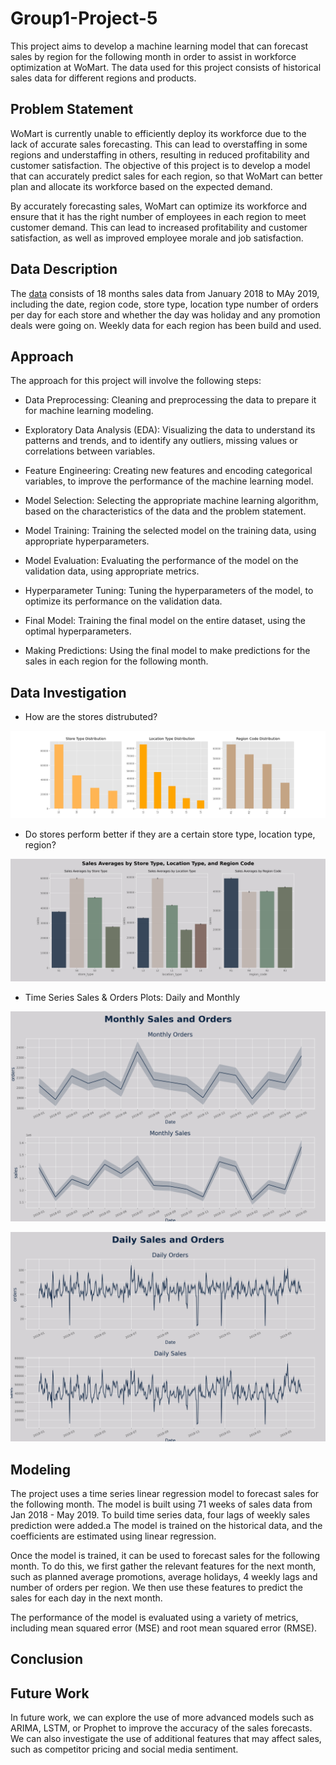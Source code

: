 # Group1-Project-5
This project aims to develop a machine learning model that can forecast sales by region for the following month in order to assist in workforce optimization at WoMart. The data used for this project consists of historical sales data for different regions and products.

## Problem Statement

WoMart is currently unable to efficiently deploy its workforce due to the lack of accurate sales forecasting. This can lead to overstaffing in some regions and understaffing in others, resulting in reduced profitability and customer satisfaction. The objective of this project is to develop a model that can accurately predict sales for each region, so that WoMart can better plan and allocate its workforce based on the expected demand.

By accurately forecasting sales, WoMart can optimize its workforce and ensure that it has the right number of employees in each region to meet customer demand. This can lead to increased profitability and customer satisfaction, as well as improved employee morale and job satisfaction.

## Data Description

The [data](./data/source_data/TRAIN.csv) consists of 18 months sales data from January 2018 to MAy 2019, including the date, region code, store type, location type number of orders per day for each store and whether the day was holiday and any promotion deals were going on. Weekly data for each region has been build and used.

## Approach
The approach for this project will involve the following steps:

- Data Preprocessing: Cleaning and preprocessing the data to prepare it for machine learning modeling.

- Exploratory Data Analysis (EDA): Visualizing the data to understand its patterns and trends, and to identify any outliers, missing values or correlations between variables.

- Feature Engineering: Creating new features and encoding categorical variables, to improve the performance of the machine learning model.

- Model Selection: Selecting the appropriate machine learning algorithm, based on the characteristics of the data and the problem statement.

- Model Training: Training the selected model on the training data, using appropriate hyperparameters.

- Model Evaluation: Evaluating the performance of the model on the validation data, using appropriate metrics.

- Hyperparameter Tuning: Tuning the hyperparameters of the model, to optimize its performance on the validation data.

- Final Model: Training the final model on the entire dataset, using the optimal hyperparameters.

- Making Predictions: Using the final model to make predictions for the sales in each region for the following month.

## Data Investigation

- How are the stores distrubuted?

![Store Type, Location Type, Region Code Distributions](./image/logidtic_distribution.png)

- Do stores perform better if they are a certain store type, location type, region?

![Sales Averages by Store Type, Location Type, Region Code](./image/sales_ave_by_location.png)

- Time Series Sales & Orders Plots: Daily and Monthly

![Time Series Sales & Orders Plots: Monthly](./image/time_series_monthly.png)

![Time Series Sales & Orders Plots: Daily](./image/time_series_daily.png)

## Modeling

The project uses a time series linear regression model to forecast sales for the following month. The model is built using 71 weeks of sales data from Jan 2018 - May 2019. To build time series data, four lags of weekly sales prediction were added.a
The model is trained on the historical data, and the coefficients are estimated using linear regression.

Once the model is trained, it can be used to forecast sales for the following month. To do this, we first gather the relevant features for the next month, such as planned average promotions, average holidays, 4 weekly lags and number of orders per region. We then use these features to predict the sales for each day in the next month.

The performance of the model is evaluated using a variety of metrics, including mean squared error (MSE) and root mean squared error (RMSE).

## Conclusion

## Future Work

In future work, we can explore the use of more advanced models such as ARIMA, LSTM, or Prophet to improve the accuracy of the sales forecasts. We can also investigate the use of additional features that may affect sales, such as competitor pricing and social media sentiment.